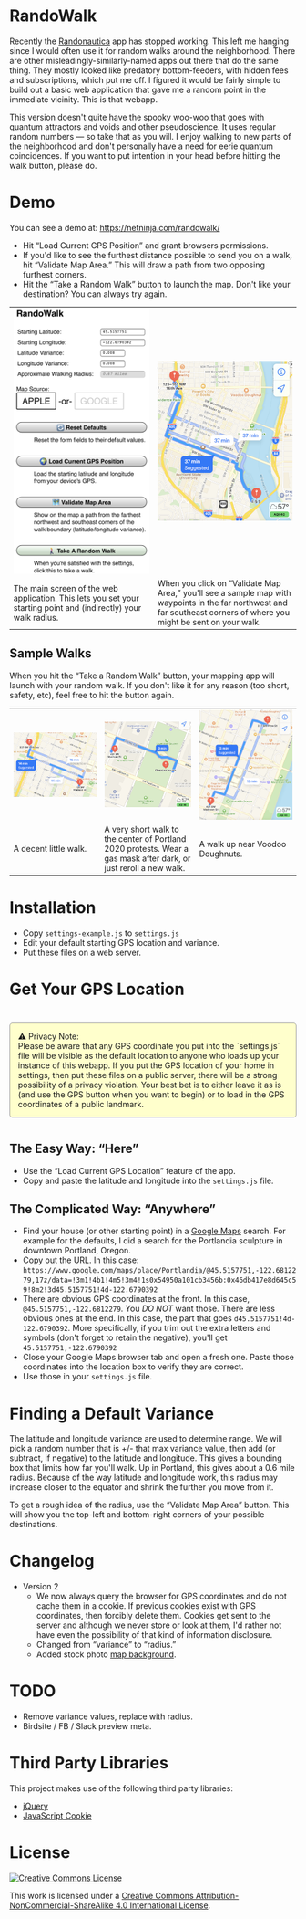 # RandoWalk

Recently the [Randonautica](https://www.randonautica.com) app has stopped working. This left me hanging since I would often use it for random walks around the neighborhood. There are other misleadingly-similarly-named apps out there that do the same thing. They mostly looked like predatory bottom-feeders, with hidden fees and subscriptions, which put me off. I figured it would be fairly simple to build out a basic web application that gave me a random point in the immediate vicinity. This is that webapp.

This version doesn't quite have the spooky woo-woo that goes with quantum attractors and voids and other pseudoscience. It uses regular random numbers — so take that as you will. I enjoy walking to new parts of the neighborhood and don't personally have a need for eerie quantum coincidences. If you want to put intention in your head before hitting the walk button, please do.

# Demo

You can see a demo at: <https://netninja.com/randowalk/>

- Hit “Load Current GPS Position” and grant browsers permissions.
- If you'd like to see the furthest distance possible to send you on a walk, hit “Validate Map Area.” This will draw a path from two opposing furthest corners.
- Hit the “Take a Random Walk” button to launch the map. Don't like your destination? You can always try again.
<table width="600">
<tr><td width="300"><img src="./img/example-mainscreen.jpg" width="300"/></td><td width="300"><img src="./img/example-extent.jpg" width="300"/></td></tr>
<tr><td width="300">
    The main screen of the web application. This lets you set your starting point and (indirectly) your walk radius.
</td><td width="300">
    When you click on “Validate Map Area,” you'll see a sample map with waypoints in the far northwest and far southeast corners of where you might be sent on your walk. 
</td></tr>
</table>

## Sample Walks

When you hit the “Take a Random Walk” button, your mapping app will launch with your random walk. If you don't like it for any reason (too short, safety, etc), feel free to hit the button again. 

<table width="900">
<tr><td width="300"><img src="./img/example1.jpg" width="300"/></td><td width="300"><img src="./img/example2.jpg" width="300"/></td><td width="300"><img src="./img/example3.jpg" width="300"/></td></tr>
<tr><td width="300">
    A decent little walk.
</td><td width="300">
    A very short walk to the center of Portland 2020 protests. Wear a gas mask after dark, or just reroll a new walk. 
</td><td width="300">
    A walk up near Voodoo Doughnuts. 
</td></tr>
</table>


# Installation

- Copy `settings-example.js` to `settings.js`
- Edit your default starting GPS location and variance.
- Put these files on a web server.

# Get Your GPS Location

<div style="background-color: #ffc; border: solid #999 1px; padding: 1em; margin: 3em 0; border-radius: 5px;">
⚠️ Privacy Note:<br/>Please be aware that any GPS coordinate you put into the `settings.js` file will be visible as the default location to anyone who loads up your instance of this webapp. If you put the GPS location of your home in settings, then put these files on a public server, there will be a strong possibility of a privacy violation. Your best bet is to either leave it as is (and use the GPS button when you want to begin) or to load in the GPS coordinates of a public landmark.
</div>

## The Easy Way: “Here”

- Use the “Load Current GPS Location” feature of the app.
- Copy and paste the latitude and longitude into the `settings.js` file.

## The Complicated Way: “Anywhere”

- Find your house (or other starting point) in a [Google Maps](https://maps.google.com) search. For example for the defaults, I did a search for the Portlandia sculpture in downtown Portland, Oregon.
- Copy out the URL. In this case: `https://www.google.com/maps/place/Portlandia/@45.5157751,-122.6812279,17z/data=!3m1!4b1!4m5!3m4!1s0x54950a101cb3456b:0x46db417e8d645c59!8m2!3d45.5157751!4d-122.6790392`
- There are obvious GPS coordinates at the front. In this case, `@45.5157751,-122.6812279`. You _*DO NOT*_ want those. There are less obvious ones at the end. In this case, the part that goes `d45.5157751!4d-122.6790392`. More specifically, if you trim out the extra letters and symbols (don't forget to retain the negative), you'll get `45.5157751,-122.6790392`
- Close your Google Maps browser tab and open a fresh one. Paste those coordinates into the location box to verify they are correct.
- Use those in your `settings.js` file.

# Finding a Default Variance

The latitude and longitude variance are used to determine range. We will pick a random number that is +/- that max variance value, then add (or subtract, if negative) to the latitude and longitude. This gives a bounding box that limits how far you'll walk. Up in Portland, this gives about a 0.6 mile radius. Because of the way latitude and longitude work, this radius may increase closer to the equator and shrink the further you move from it.

To get a rough idea of the radius, use the “Validate Map Area” button. This will show you the top-left and bottom-right corners of your possible destinations.

# Changelog

- Version 2
    - We now always query the browser for GPS coordinates and do not cache them in a cookie. If previous cookies exist with GPS coordinates, then forcibly delete them. Cookies get sent to the server and although we never store or look at them, I'd rather not have even the possibility of that kind of information disclosure. 
    - Changed from “variance” to “radius.”
    - Added stock photo [map background](https://www.istockphoto.com/vector/seamless-texture-city-map-in-retro-style-outline-map-gm1151367251-312017391?clarity=false).

# TODO

- Remove variance values, replace with radius.
- Birdsite / FB / Slack preview meta.

# Third Party Libraries

This project makes use of the following third party libraries:

- [jQuery](https://jquery.com)
- [JavaScript Cookie](https://github.com/js-cookie/js-cookie)

# License

<a rel="license" href="http://creativecommons.org/licenses/by-nc-sa/4.0/"><img alt="Creative Commons License" style="border-width:0" src="https://i.creativecommons.org/l/by-nc-sa/4.0/88x31.png" /></a>

This work is licensed under a <a rel="license" href="http://creativecommons.org/licenses/by-nc-sa/4.0/">Creative Commons Attribution-NonCommercial-ShareAlike 4.0 International License</a>.
